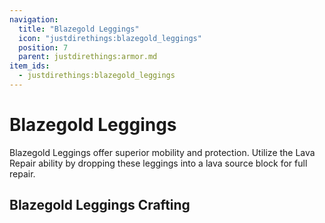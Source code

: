 ```yaml
---
navigation:
  title: "Blazegold Leggings"
  icon: "justdirethings:blazegold_leggings"
  position: 7
  parent: justdirethings:armor.md
item_ids:
  - justdirethings:blazegold_leggings
---
```


# Blazegold Leggings

Blazegold Leggings offer superior mobility and protection. Utilize the Lava Repair ability by dropping these leggings into a lava source block for full repair.

## Blazegold Leggings Crafting



<Recipe id="justdirethings:blazegold_leggings" />

